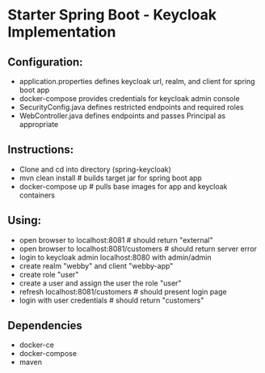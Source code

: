 # Starter Spring Boot - Keycloak Implementation

## Configuration:
 - application.properties defines keycloak url, realm, and client for spring boot app
 - docker-compose provides credentials for keycloak admin console
 - SecurityConfig.java defines restricted endpoints and required roles
 - WebController.java defines endpoints and passes Principal as appropriate

## Instructions:
 - Clone and cd into directory (spring-keycloak)
 - mvn clean install # builds target jar for spring boot app
 - docker-compose up # pulls base images for app and keycloak containers

## Using:
 - open browser to localhost:8081 # should return "external"
 - open browser to localhost:8081/customers # should return server error
 - login to keycloak admin localhost:8080 with admin/admin
 - create realm "webby" and client "webby-app" 
 - create role "user"
 - create a user and assign the user the role "user"
 - refresh localhost:8081/customers # should present login page
 - login with user credentials # should return "customers"

 ## Dependencies
  - docker-ce
  - docker-compose
  - maven
